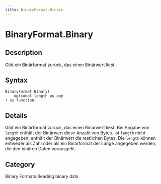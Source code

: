```yaml
---
title: BinaryFormat.Binary
---
```


# BinaryFormat.Binary


## Description

Gibt ein Binärformat zurück, das einen Binärwert liest.


## Syntax

```powerquery
BinaryFormat.Binary(
    optional length as any
) as function
```


## Details

Gibt ein Binärformat zurück, das einen Binärwert liest.  Bei Angabe von <code>length</code> enthält der Binärwert diese Anzahl von Bytes.  Ist <code>length</code> nicht angegeben, enthält der Binärwert die restlichen Bytes.  Die <code>length</code> können entweder als Zahl oder als ein Binärformat der Länge angegeben werden, die den binären Daten vorausgeht.



## Category
Binary Formats.Reading binary data
